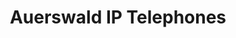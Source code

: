 ---
title: Auerswald IP Telephones
keywords: 
description: 
url:  /endpoints/auerswald-ip-telephones/
linkde: 
prev: /endpoints/yealink-ip-telephones/
next: /endpoints/openstage-ip-telephones/
weight: 44
toc: true
draft: true
---